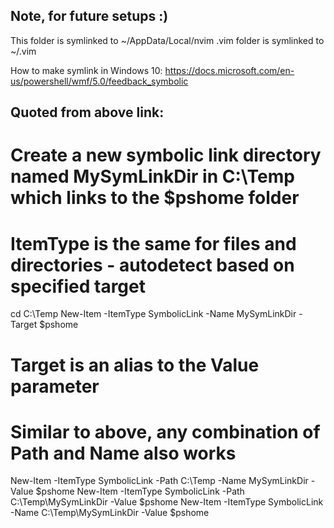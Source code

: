 Note, for future setups :)
-
This folder is symlinked to ~/AppData/Local/nvim
.vim folder is symlinked to ~/.vim

How to make symlink in Windows 10:
https://docs.microsoft.com/en-us/powershell/wmf/5.0/feedback_symbolic

Quoted from above link:
-
# Create a new symbolic link directory named MySymLinkDir in C:\Temp which links to the $pshome folder
# ItemType is the same for files and directories - autodetect based on specified target
cd C:\Temp
New-Item -ItemType SymbolicLink -Name MySymLinkDir -Target $pshome

# Target is an alias to the Value parameter
# Similar to above, any combination of Path and Name also works
New-Item -ItemType SymbolicLink -Path C:\Temp -Name MySymLinkDir -Value $pshome
New-Item -ItemType SymbolicLink -Path C:\Temp\MySymLinkDir -Value $pshome
New-Item -ItemType SymbolicLink -Name C:\Temp\MySymLinkDir -Value $pshome